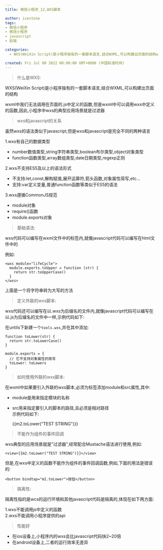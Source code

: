 ```yaml
---
title: 微信小程序_12,WXS脚本

author: icestone
tags:
- 微信小程序
- 微信小程序
- javascript
- 前端

categories:  
  - WXS(WeiXin Script)是小程序独有的一套脚本语言,结合WXML,可以构建出页面的结构wxml中我们无法调用在页面的.js中定义的函数,但是wxml中可以调用wxs中定义的函数,因此,小程序中wxs的典型应用场景就是过滤器虽然wxs的语法类似于javascript,但是wxs和javascript是完全不同的两种语言1.wxs有自己的数据类型2.wxs不支持ES5及以上的语法形式3.wxs遵循CommonJS规范wxs代码可以编写在wxml文件中的标签内,就像javascript代码可以编写在h  

created: Fri Jul 08 2022 00:00:00 GMT+0800 (中国标准时间)
---
```

> 什么是WXS:

WXS(WeiXin Script)是小程序独有的一套脚本语言,结合WXML,可以构建出页面的结构

wxml中我们无法调用在页面的.js中定义的函数,但是wxml中可以调用wxs中定义的函数,因此,小程序中wxs的典型应用场景就是过滤器

> wxs和javascript的关系

虽然wxs的语法类似于javascript,但是wxs和javascript是完全不同的两种语言

1.wxs有自己的数据类型

*   number数值类型,string字符串类型,boolean布尔类型,object对象类型
*   function函数类型,array数组类型,date日期类型,regexp正则

2.wxs不支持ES5及以上的语法形式

*   不支持:let,const,解构赋值,展开运算符,箭头函数,对象属性简写,etc…
*   支持:var定义变量,普通function函数等类似于ES5的语法

3.wxs遵循CommonJS规范

*   module对象
*   require()函数
*   module.exports对象

> 基础语法:

wxs代码可以编写在wxml文件中的标签内,就像javascript代码可以编写在html文件中的

例如:

    <wxs module="lifeCycle">
      module.exports.toUpper = function (str) {
        return str.toUpperCase()
      }
    </wxs>
    

上面是一个将字符串转为大写的方法

> 定义外联的wxs脚本:

wxs代码还可以编写在以.wxs为后缀名的文件内,就像javascript代码可以编写在以.js为后缀名的文件中一样,示例代码如下:

在untils下新建一个`tools.wxs`,并在其中添加:

    function toLower(str) {
      return str.toLowerCase()
    }
    
    module.exports = {
      // 它不支持对象属性的简写
      toLower: toLowers
    }
    
    

> 如何使用外联的wxs脚本:

在wxml中如果要引入外联的wxs脚本,必须为标签添加module和src属性,其中:

*   module是用来指定模块的名称
*   src用来指定要引入的脚本的路径,且必须是相对路径  
    示例代码如下:

    {{m2.toLower("TEST STRING")}}
    
    <!--应用外联的tools.wxs脚本,并命名为m2-->
    <wxs module="m2" src="../../utils/tools.wxs"></wxs>
    

> 不能作为组件的事件回调

wxs典型的应用场景就是"过滤器",经常配合Mustache语法进行使用,例如:

    <view>{{m2.toLower("TEST STRING")}}</view>
    

但是,在wxs中定义的函数不能作为组件的事件回调函数,例如,下面的用法是错误的:

    <button bindtap="m2.toLower">按钮</button>
    

> 隔离性:

隔离性指的是wcs的运行环境和其他javascript代码是隔离的,体现在如下两方面:

1.wxs不能调用js中定义的函数  
2.wxs不能调用小程序提供的api

> 性能好

*   在ios设备上,小程序内的wxs会比javascript代码快2~20倍
*   在android设备上,二者的运行效率无差异